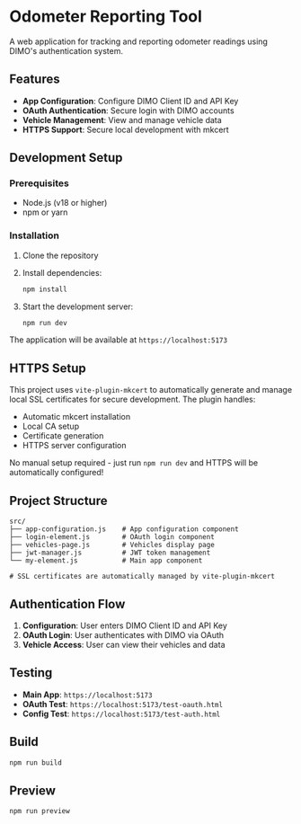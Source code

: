 # Odometer Reporting Tool

A web application for tracking and reporting odometer readings using DIMO's authentication system.

## Features

- **App Configuration**: Configure DIMO Client ID and API Key
- **OAuth Authentication**: Secure login with DIMO accounts
- **Vehicle Management**: View and manage vehicle data
- **HTTPS Support**: Secure local development with mkcert

## Development Setup

### Prerequisites

- Node.js (v18 or higher)
- npm or yarn

### Installation

1. Clone the repository
2. Install dependencies:
   ```bash
   npm install
   ```

3. Start the development server:
   ```bash
   npm run dev
   ```

The application will be available at `https://localhost:5173`

## HTTPS Setup

This project uses `vite-plugin-mkcert` to automatically generate and manage local SSL certificates for secure development. The plugin handles:

- Automatic mkcert installation
- Local CA setup
- Certificate generation
- HTTPS server configuration

No manual setup required - just run `npm run dev` and HTTPS will be automatically configured!

## Project Structure

```
src/
├── app-configuration.js    # App configuration component
├── login-element.js        # OAuth login component
├── vehicles-page.js        # Vehicles display page
├── jwt-manager.js          # JWT token management
└── my-element.js           # Main app component

# SSL certificates are automatically managed by vite-plugin-mkcert
```

## Authentication Flow

1. **Configuration**: User enters DIMO Client ID and API Key
2. **OAuth Login**: User authenticates with DIMO via OAuth
3. **Vehicle Access**: User can view their vehicles and data

## Testing

- **Main App**: `https://localhost:5173`
- **OAuth Test**: `https://localhost:5173/test-oauth.html`
- **Config Test**: `https://localhost:5173/test-auth.html`

## Build

```bash
npm run build
```

## Preview

```bash
npm run preview
```
